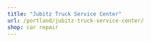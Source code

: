 ```yaml
---
title: "Jubitz Truck Service Center"
url: /portland/jubitz-truck-service-center/
shop: car repair
---
```


